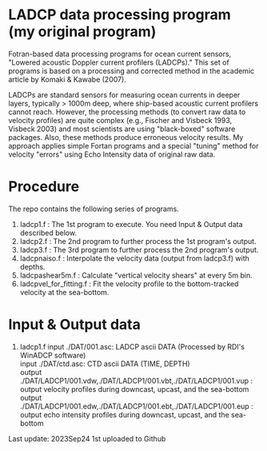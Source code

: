 # LADCP data processing program  (my original program)

Fotran-based data processing programs for ocean current sensors, "Lowered acoustic Doppler current profilers (LADCPs)."
This set of programs is based on a processing and corrected method in the academic article by Komaki & Kawabe (2007).

LADCPs are standard sensors for measuring ocean currents in deeper layers, typically > 1000m deep, where ship-based acoustic current profilers cannot reach. However, the processing methods (to convert raw data to velocity profiles) are quite complex (e.g., Fischer and Visbeck 1993, Visbeck 2003) and most scientists are using "black-boxed" software packages. Also, these methods produce erroneous velocity results. My approach applies simple Fortan programs and a special "tuning" method for velocity "errors" using Echo Intensity data of original raw data.


# Procedure  
The repo contains the following series of programs.   
1. ladcp1.f : The 1st program to execute. You need Input & Output data described below.   
2. ladcp2.f : The 2nd program to further process the 1st program's output. 
3. ladcp3.f : The 3rd program to further process the 2nd program's output. 
4. ladcpnaiso.f : Interpolate the velocity data (output from ladcp3.f) with depths. 
5. ladcpashear5m.f : Calculate "vertical velocity shears" at every 5m bin. 
6. ladcpvel_for_fitting.f : Fit the velocity profile to the bottom-tracked velocity at the sea-bottom. 

# Input & Output data
1. ladcp1.f
input     ./DAT/001.asc: LADCP ascii DATA (Processed by RDI's WinADCP software)  
input     ./DAT/ctd.asc: CTD ascii DATA (TIME, DEPTH)   
output    ./DAT/LADCP1/001.vdw,./DAT/LADCP1/001.vbt,./DAT/LADCP1/001.vup  :  output velocity profiles during downcast, upcast, and the sea-bottom  
output    ./DAT/LADCP1/001.edw,./DAT/LADCP1/001.ebt,./DAT/LADCP1/001.eup  :  output echo intensity profiles during downcast, upcast, and the sea-bottom  




Last update: 2023Sep24 1st uploaded to Github


